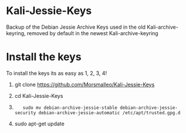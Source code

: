 # Kali-Jessie-Keys
Backup of the Debian Jessie Archive Keys used in the old Kali-archive-keyring, removed by default in the newest Kali-archive-keyring
#
# Install the keys
To install the keys its as easy as 1, 2, 3, 4!
    
1. git clone https://github.com/Morsmalleo/Kali-Jessie-Keys
2. cd Kali-Jessie-Keys
   
3.        sudo mv debian-archive-jessie-stable debian-archive-jessie-security debian-archive-jessie-automatic /etc/apt/trusted.gpg.d

4. sudo apt-get update
